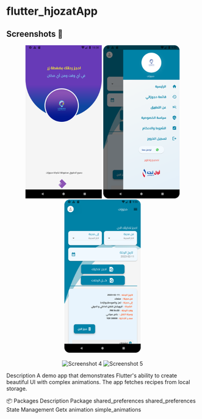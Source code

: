 # flutter_hjozatApp

## Screenshots 📸

<p align="center">
  <img src="Screenshot_1676101088.png" alt="Screenshot 1" width="200"/>
  <img src="Screenshot_20230211_095549.png" alt="Screenshot 2" width="200"/>
  <img src="Screenshot_20230211_095558.png" alt="Screenshot 3" width="200"/>  <br><br>
  <img src="Screenshot_20230211_095600.png" alt="Screenshot 4" width="200"/>
  <img src="Screenshot_20230211_095602.png" alt="Screenshot 5" width="200"/>
</p>
Description
A demo app that demonstrates Flutter's ability to create beautiful UI with complex animations. The app fetches recipes from local storage.

📦 Packages
Description	Package
shared_preferences	shared_preferences
State Management	Getx
animation	simple_animations
